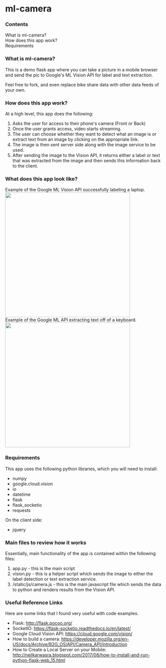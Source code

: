 # ml-camera

### Contents
What is ml-camera?<br/>
How does this app work?<br/>
Requirements<br/>



### What is ml-camera?

This is a demo flask app where you can take a picture in a mobile browser and send the pic to Google's ML Vision API for label and text extraction.

Feel free to fork, and even replace bike share data with other data feeds of your own. 
<br/>

### How does this app work?

At a high level, this app does the following:

1. Asks the user for access to their phone's camera (Front or Back)
2. Once the user grants access, video starts streaming.
3. The user can choose whether they want to detect what an image is or extract text from an image by clicking on the appropriate link.
4. The image is then sent server side along with the image service to be used. 
5. After sending the image to the Vision API, it returns either a label or text that was extracted from the image and then sends this information back to the client. 

### What does this app look like?

Example of the Google ML Vision API successfully labeling a laptop.<br/>
<img src="https://raw.githubusercontent.com/garethcull/ml-camera/master/static/img/label_image.png" width="400" />
<br/>
Example of the Google ML API extracting text off of a keyboard.<br/>
<img src="https://raw.githubusercontent.com/garethcull/ml-camera/master/static/img/text_extraction.png" width="400" />


### Requirements

This app uses the following python libraries, which you will need to install:

- numpy
- google.cloud.vision
- io
- datetime
- flask
- flask_socketio
- requests

On the client side:

- jquery


### Main files to review how it works

Essentially, main functionality of the app is contained within the following files:

1. app.py - this is the main script
2. vision.py - this is a helper script which sends the image to either the label detection or text extraction service.
3. /static/js/camera.js - this is the main javascript file which sends the data to python and renders results from the Vision API. 


### Useful Reference Links

Here are some links that I found very useful with code examples.

- Flask: http://flask.pocoo.org/
- SocketIO: https://flask-socketio.readthedocs.io/en/latest/
- Google Cloud Vision API: https://cloud.google.com/vision/
- How to build a camera: https://developer.mozilla.org/en-US/docs/Archive/B2G_OS/API/Camera_API/Introduction
- How to Create a Local Server on your Mobile: http://neilkarwasra.blogspot.com/2017/08/how-to-install-and-run-python-flask-web_15.html








